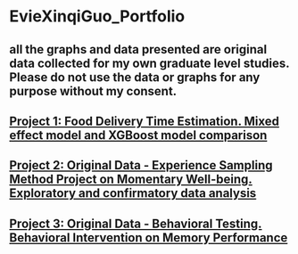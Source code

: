 # EvieXinqiGuo_Portfolio

## all the graphs and data presented are original data collected for my own graduate level studies. Please do not use the data or graphs for any purpose without my consent. 

## [Project 1: Food Delivery Time Estimation. Mixed effect model and XGBoost model comparison](https://github.com/EvieXinqiGuo/EvieXinqiGuo_Portfolio/blob/main/FoodDeliveryTimeExtimation.rmd)

## [Project 2: Original Data - Experience Sampling Method Project on Momentary Well-being. Exploratory and confirmatory data analysis](https://github.com/EvieXinqiGuo/EvieXinqiGuo_Portfolio/blob/main/ExperienceSamplingProject.Rmd)

## [Project 3: Original Data - Behavioral Testing. Behavioral Intervention on Memory Performance](https://github.com/EvieXinqiGuo/EvieXinqiGuo_Portfolio/blob/main/BehavioralInterventionOnMemory.Rmd)
